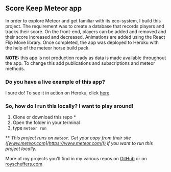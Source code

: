 ## Score Keep Meteor app

In order to explore Meteor and get familiar with its eco-system, I build this project. The requirement was to create a database that records players and tracks their score. On the front-end, players can be added and removed and their score increased and decreased. Animations are added using the React Flip Move library. Once completed, the app was deployed to Heroku with the help of the meteor horse build pack.

<b>NOTE:</b> this app is not production ready as data is made available throughout the app. To change this add publications and subscriptions and meteor methods.

### Do you have a live example of this app?
I sure do! To see it in action on Heroku, click [here](https://score-keep11.herokuapp.com).

### So, how do I run this locally? I want to play around!
1. Clone or download this repo *
2. Open the folder in your terminal
3. type `meteor run`

** <i>This project runs on `meteor`. Get your copy from their site ([www.meteor.com](https://www.meteor.com/)) if you want to run this project locally.</i>


More of my projects you'll find in my various repos on [GitHub](https://github.com/rscheffers82?tab=repositories) or on [royscheffers.com](http://royscheffers.com)
